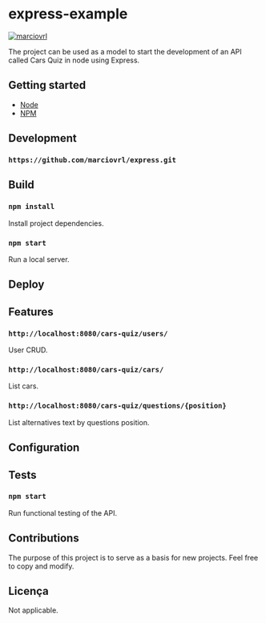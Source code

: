 # express-example

[![marciovrl](https://circleci.com/gh/marciovrl/express.svg?style=shield)](https://app.circleci.com/pipelines/github/marciovrl/express)

The project can be used as a model to start the development of an API called Cars Quiz in node using Express.

## Getting started

- [Node](https://nodejs.org/en/)<br>
- [NPM](https://www.npmjs.com/)<br>

## Development

### `https://github.com/marciovrl/express.git`

## Build

### `npm install`

Install project dependencies.

### `npm start`

Run a local server.

## Deploy

## Features

### `http://localhost:8080/cars-quiz/users/`

User CRUD.

### `http://localhost:8080/cars-quiz/cars/`

List cars.

### `http://localhost:8080/cars-quiz/questions/{position}`

List alternatives text by questions position.

## Configuration

## Tests

### `npm start`

Run functional testing of the API.

## Contributions

The purpose of this project is to serve as a basis for new projects. Feel free to copy and modify.

## Licença

Not applicable.
